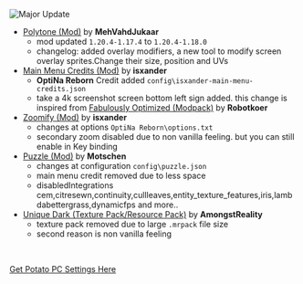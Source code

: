 ![Major Update](https://github.com/NotAGanesh/OptiNa-Reborn/blob/main/update_banners/major_update.png?raw=true)
- [Polytone (Mod)](https://modrinth.com/mod/polytone) by **MehVahdJukaar**
    - mod updated `1.20.4-1.17.4` to `1.20.4-1.18.0`
    - changelog: added overlay modifiers, a new tool to modify screen overlay sprites.Change their size, position and UVs
- [Main Menu Credits (Mod)](https://modrinth.com/mod/main-menu-credits) by **isxander**
    - **OptiNa Reborn** Credit added `config\isxander-main-menu-credits.json`
    - take a 4k screenshot screen bottom left sign added. this change is inspired from [Fabulously Optimized (Modpack)](https://modrinth.com/modpack/fabulously-optimized) by **Robotkoer**
- [Zoomify (Mod)](https://modrinth.com/mod/zoomify) by **isxander**
    - changes at options `OptiNa Reborn\options.txt`
    - secondary zoom disabled due to non vanilla feeling. but you can still enable in Key binding
- [Puzzle (Mod)](https://modrinth.com/mod/puzzle) by **Motschen**
    - changes at configuration `config\puzzle.json`
    - main menu credit removed due to less space
    - disabledIntegrations cem,citresewn,continuity,cullleaves,entity_texture_features,iris,lambdabettergrass,dynamicfps and more..
- [Unique Dark (Texture Pack/Resource Pack)](https://modrinth.com/resourcepack/unique-dark) by **AmongstReality**
    - texture pack removed due to large `.mrpack` file size
    - second reason is non vanilla feeling 
 
<br>

[Get Potato PC Settings Here](https://github.com/NotAGanesh/OptiNa-Reborn/wiki/%F0%9F%92%BB-Potato-PC-Settings)
    
